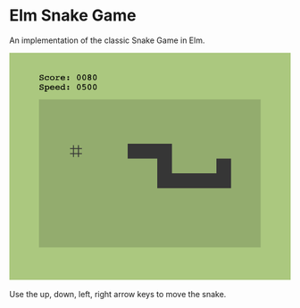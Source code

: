 # Elm Snake Game

An implementation of the classic Snake Game in Elm.

![Snake](public/snake-game.png)

Use the up, down, left, right arrow keys to move the snake.
